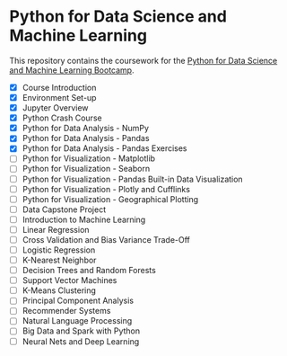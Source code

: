# Python for Data Science and Machine Learning
This repository contains the coursework for the [Python for Data Science and Machine Learning Bootcamp](https://www.udemy.com/python-for-data-science-and-machine-learning-bootcamp/learn/v4/overview).

- [x] Course Introduction
- [x] Environment Set-up
- [x] Jupyter Overview
- [x] Python Crash Course
- [x] Python for Data Analysis - NumPy
- [x] Python for Data Analysis - Pandas
- [x] Python for Data Analysis - Pandas Exercises
- [ ] Python for Visualization - Matplotlib
- [ ] Python for Visualization - Seaborn
- [ ] Python for Visualization - Pandas Built-in Data Visualization
- [ ] Python for Visualization - Plotly and Cufflinks
- [ ] Python for Visualization - Geographical Plotting
- [ ] Data Capstone Project
- [ ] Introduction to Machine Learning
- [ ] Linear Regression
- [ ] Cross Validation and Bias Variance Trade-Off
- [ ] Logistic Regression
- [ ] K-Nearest Neighbor
- [ ] Decision Trees and Random Forests
- [ ] Support Vector Machines
- [ ] K-Means Clustering
- [ ] Principal Component Analysis
- [ ] Recommender Systems
- [ ] Natural Language Processing
- [ ] Big Data and Spark with Python
- [ ] Neural Nets and Deep Learning